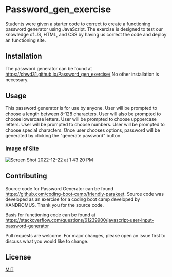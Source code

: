 # Password_gen_exercise

Students were given a starter code to correct to create a functioning password generator using JavaScript.  The exercise is designed to test our knowledge of JS, HTML, and CSS by having us correct the code and deploy an functioning site.  

## Installation

The password generator can be found at https://chwd31.github.io/Password_gen_exercise/  No other installation is necessary.

## Usage
This password generator is for use by anyone. 
User will be prompted to choose a length between 8-128 characters.
User will also be prompted to choose lowercase letters.
User will be prompted to choose upppercase letters.
User will be prompted to choose numbers. 
User will be prompted to choose special characters.
Once user chooses options, password will be generated by clicking the "generate password" button. 

### Image of Site
![Screen Shot 2022-12-22 at 1 43 20 PM](https://user-images.githubusercontent.com/118683737/209215598-0d405862-fdbc-4581-afd9-da78d34d98b2.png)



## Contributing

Source code for Password Generator can be found https://github.com/coding-boot-camp/friendly-parakeet.  Source code was developed as an exercise for a coding boot camp developed by XANDROMUS.  Thank you for the source code.

Basis for functioning code can be found at https://stackoverflow.com/questions/61239900/javascript-user-input-password-generator  

Pull requests are welcome. For major changes, please open an issue first
to discuss what you would like to change.


## License

[MIT](https://choosealicense.com/licenses/mit/)
